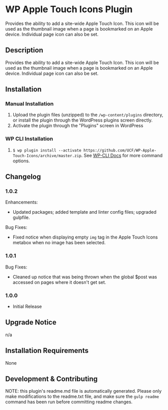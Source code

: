 # WP Apple Touch Icons Plugin #

Provides the ability to add a site-wide Apple Touch Icon. This icon will be used as the thumbnail image when a page is bookmarked on an Apple device. Individual page icon can also be set.


## Description ##

Provides the ability to add a site-wide Apple Touch Icon. This icon will be used as the thumbnail image when a page is bookmarked on an Apple device. Individual page icon can also be set.


## Installation ##

### Manual Installation ###
1. Upload the plugin files (unzipped) to the `/wp-content/plugins` directory, or install the plugin through the WordPress plugins screen directly.
2. Activate the plugin through the "Plugins" screen in WordPress

### WP CLI Installation ###
1. `$ wp plugin install --activate https://github.com/UCF/WP-Apple-Touch-Icons/archive/master.zip`.  See [WP-CLI Docs](http://wp-cli.org/commands/plugin/install/) for more command options.


## Changelog ##

### 1.0.2 ###
Enhancements:
* Updated packages; added template and linter config files; upgraded gulpfile.

Bug Fixes:
* Fixed notice when displaying empty `img` tag in the Apple Touch Icons metabox when no image has been selected.

### 1.0.1 ###
Bug Fixes:
* Cleaned up notice that was being thrown when the global $post was accessed on pages where it doesn't get set.

### 1.0.0 ###

* Initial Release

## Upgrade Notice ##

n/a


## Installation Requirements ##

None


## Development & Contributing ##

NOTE: this plugin's readme.md file is automatically generated.  Please only make modifications to the readme.txt file, and make sure the `gulp readme` command has been run before committing readme changes.

